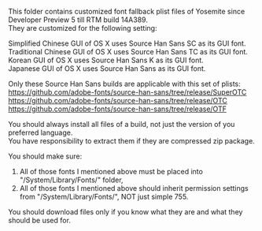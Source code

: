 This folder contains customized font fallback plist files of Yosemite since Developer Preview 5 till RTM build 14A389.<br>
They are customized for the following setting:

Simplified Chinese GUI of OS X uses Source Han Sans SC as its GUI font.<br>
Traditional Chinese GUI of OS X uses Source Han Sans TC as its GUI font.<br>
Korean GUI of OS X uses Source Han Sans K as its GUI font.<br>
Japanese GUI of OS X uses Source Han Sans as its GUI font.

Only these Source Han Sans builds are applicable with this set of plists:<br>
https://github.com/adobe-fonts/source-han-sans/tree/release/SuperOTC <br>
https://github.com/adobe-fonts/source-han-sans/tree/release/OTC <br>
https://github.com/adobe-fonts/source-han-sans/tree/release/OTF <br>

You should always install all files of a build, not just the version of you preferred language.<br>
You have responsibility to extract them if they are compressed zip package.<br>

You should make sure:<br>
1. All of those fonts I mentioned above must be placed into "/System/Library/Fonts/" folder,<br>
2. All of those fonts I mentioned above should inherit permission settings from "/System/Library/Fonts/", NOT just simple 755.<br>

You should download files only if you know what they are and what they should be used for.<br>

